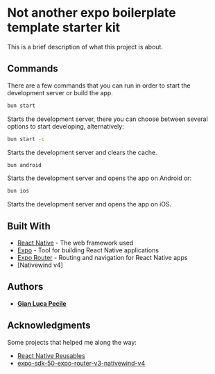 # Not another expo boilerplate template starter kit

This is a brief description of what this project is about.

## Commands

There are a few commands that you can run in order to start the development server or build the app.

```sh
bun start
```

Starts the development server, there you can choose between several options to start developing, alternatively:

```sh
bun start -c
```

Starts the development server and clears the cache.

```sh
bun android
```

Starts the development server and opens the app on Android or:

```sh
bun ios
```

Starts the development server and opens the app on iOS.

## Built With

* [React Native](https://reactnative.dev/) - The web framework used
* [Expo](https://expo.io/) - Tool for building React Native applications
* [Expo Router](https://docs.expo.dev/router/introduction/) - Routing and navigation for React Native apps
* [Nativewind v4]

## Authors

* [**Gian Luca Pecile**](https://github.com/glpecile)

## Acknowledgments

Some projects that helped me along the way:

* [React Native Reusables](https://github.com/mrzachnugent/react-native-reusables)
* [expo-sdk-50-expo-router-v3-nativewind-v4](https://github.com/bidah/expo-sdk-50-expo-router-v3-nativewind-v4)
